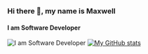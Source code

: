 ### Hi there 👋, my name is Maxwell
#### I am Software Developer
![I am Software Developer](https://github.com/Maxxiejay/Maxxiejay/blob/main/banner.gif)
[![My GitHub stats](https://github-readme-stats.vercel.app/api?username=Maxxiejay)](https://github.com/anuraghazra/github-readme-stats)
 
